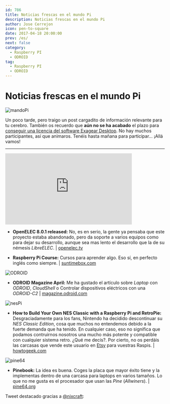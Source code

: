 ```yaml
---
id: 786
title: Noticias frescas en el mundo Pi
description: Noticias frescas en el mundo Pi
author: Jose Cerrejon
icon: pen-to-square
date: 2017-04-18 20:00:00
prev: /es/
next: false
category:
  - Raspberry PI
  - ODROID
tag:
  - Raspberry PI
  - ODROID
---
```


# Noticias frescas en el mundo Pi

![mandoPi](/images/2017/04/mandoPi.png)

Un poco tarde, pero traigo un post cargadito de información relevante para tu cerebro. También os recuerdo que **aún no se ha acabado** el plazo para [conseguir una licencia del software Exagear Desktop](/post.php?id=782). No hay muchos participantes, así que animaros. Tenéis hasta mañana para participar... ¡Allá vamos!

- - -
<iframe width="400" height="225" src="https://www.youtube.com/embed/xiQX0YXYuqU?rel=0" frameborder="0" allowfullscreen></iframe>

* **OpenELEC 8.0.1 released:** No, es en serio, la gente ya pensaba que este proyecto estaba abandonado, pero da soporte a varios equipos como para dejar su desarrollo, aunque sea mas lento el desarrollo que la de su némesis *LibreELEC*. | [openelec.tv](http://openelec.tv/news/22-releases/184-stable-openelec-8-0-released)

* **Raspberry Pi Course:** Cursos para aprender algo. Eso sí, en perfecto inglés como siempre. | [suntimebox.com](http://www.suntimebox.com/raspberry-pi-tutorial-course/)

![ODROID](http://u75174878@misapuntesde.com/images/2017/04/odroid_mag.jpg)

* **ODROID Magazine April:** Me ha gustado el artículo sobre *Laptop* con *ODROID*, *CloudShell* o Controlar dispositivos eléctricos con una *ODROID-C2* | [magazine.odroid.com](http://magazine.odroid.com/201704)

![nesPi](/images/2017/04/nesPi.png)

* **How to Build Your Own NES Classic with a Raspberry Pi and RetroPie:** Desgraciadamente para los fans, Nintendo ha decidido descontinuar su *NES Classic Edition*, cosa que muchos no entendemos debido a la fuerte demanda que ha tenido. En cualquier caso, eso no significa que podamos contruirnos nosotros una mucho más potente y compatible con cualquier sistema retro. ¿Qué me decís?. Por cierto, no os perdáis las carcasas que vende este usuario en [Etsy](https://www.etsy.com/shop/Fynsya?ref=l2-shopheader-name) para vuestras Raspis. | [howtogeek.com](https://www.howtogeek.com/286842/how-to-build-your-own-nes-classic-with-a-raspberry-pi-and-retropie)

![pine64](/images/2017/04/pine64.png)

* **Pinebook:** La idea es buena. Coges la placa que mayor éxito tiene y la implementas dentro de una carcasa para laptops en varios tamaños. Lo que no me gusta es el procesador que usan las *Pine* (*Allwiners*). | [pine64.org](https://www.pine64.org/?page_id=3707)

Tweet destacado gracias a [@nixcraft](https://twitter.com/nixcraft/):


